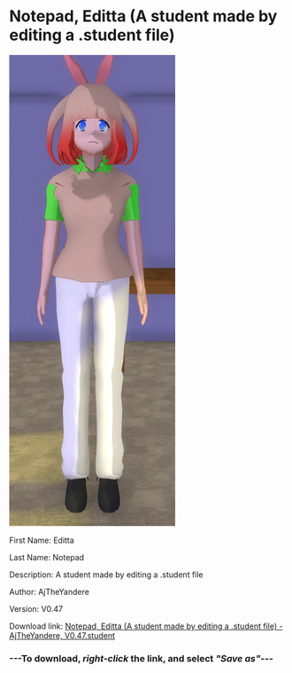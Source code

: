 # Notepad, Editta (A student made by editing a .student file)

<img src = "https://raw.githubusercontent.com/Arbiter1223/Daigaku-Gurashi-Custom-Students/master/Students/Files/Notepad%2C%20Editta%20(A%20student%20made%20by%20editing%20a%20.student%20file).png">

First Name: Editta

Last Name: Notepad

Description: A student made by editing a .student file

Author: AjTheYandere

Version: V0.47

Download link: <a href="https://raw.githubusercontent.com/Arbiter1223/Daigaku-Gurashi-Custom-Students/master/Students/Files/Notepad%2C%20Editta%20(A%20student%20made%20by%20editing%20a%20.student%20file)%20-%20AjTheYandere%2C%20V0.47.student">Notepad, Editta (A student made by editing a .student file) - AjTheYandere, V0.47.student</a>

### ---**To download, _right-click_ the link, and select _"Save as"_**---
